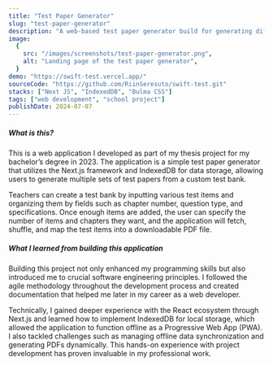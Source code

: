 ```yaml
---
title: "Test Paper Generator"
slug: "test-paper-generator"
description: "A web-based test paper generator build for generating different sets of text paper from the provided test items."
image:
  {
    src: "/images/screenshots/test-paper-generator.png",
    alt: "Landing page of the test paper generator",
  }
demo: "https://swift-test.vercel.app/"
sourceCode: "https://github.com/RiinSeresuto/swift-test.git"
stacks: ["Next JS", "IndexedDB", "Bulma CSS"]
tags: ["web development", "school project"]
publishDate: 2024-07-07
---
```


##### What is this?

This is a web application I developed as part of my thesis project for my bachelor’s degree in 2023. The application is a simple test paper generator that utilizes the Next.js framework and IndexedDB for data storage, allowing users to generate multiple sets of test papers from a custom test bank.

Teachers can create a test bank by inputting various test items and organizing them by fields such as chapter number, question type, and specifications. Once enough items are added, the user can specify the number of items and chapters they want, and the application will fetch, shuffle, and map the test items into a downloadable PDF file.

##### What I learned from building this application

Building this project not only enhanced my programming skills but also introduced me to crucial software engineering principles. I followed the agile methodology throughout the development process and created documentation that helped me later in my career as a web developer.

Technically, I gained deeper experience with the React ecosystem through Next.js and learned how to implement IndexedDB for local storage, which allowed the application to function offline as a Progressive Web App (PWA). I also tackled challenges such as managing offline data synchronization and generating PDFs dynamically. This hands-on experience with project development has proven invaluable in my professional work.
